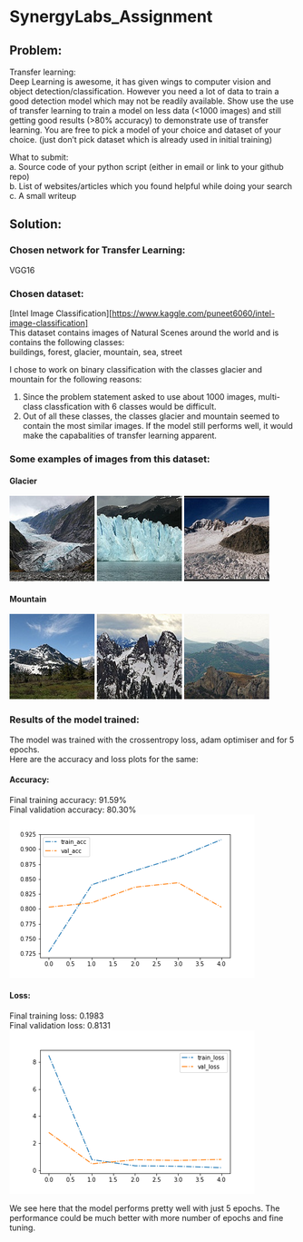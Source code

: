 # SynergyLabs_Assignment

## Problem:    

Transfer learning:  
Deep Learning is awesome, it has given wings to computer vision and object
detection/classification. However you need a lot of data to train a good detection model
which may not be readily available. Show use the use of transfer learning to train a model on
less data (<1000 images) and still getting good results (>80% accuracy) to demonstrate use
of transfer learning. You are free to pick a model of your choice and dataset of your choice.
(just don’t pick dataset which is already used in initial training)  

What to submit:  
a. Source code of your python script (either in email or link to your github repo)  
b. List of websites/articles which you found helpful while doing your search  
c. A small writeup  

## Solution:  

### Chosen network for Transfer Learning:  
VGG16

### Chosen dataset:  
[Intel Image Classification][https://www.kaggle.com/puneet6060/intel-image-classification]  
This dataset contains images of Natural Scenes around the world and is contains the following classes:  
buildings, forest, glacier, mountain, sea, street  

I chose to work on binary classification with the classes glacier and mountain for the following reasons:  
1. Since the problem statement asked to use about 1000 images, multi-class classfication with 6 classes would be difficult.
2. Out of all these classes, the classes glacier and mountain seemed to contain the most similar images. If the model still performs well, it would make the capabalities of transfer learning apparent.  

### Some examples of images from this dataset:  

#### Glacier  
![alt text](https://github.com/sravanje/SynergyLabs_Assignment/blob/main/Datasets/main/glacier/20111.jpg?raw=true "Glacier Example")
![alt text](https://github.com/sravanje/SynergyLabs_Assignment/blob/main/Datasets/main/glacier/20059.jpg?raw=true "Glacier Example")
![alt text](https://github.com/sravanje/SynergyLabs_Assignment/blob/main/Datasets/main/glacier/20164.jpg?raw=true "Glacier Example")  

#### Mountain
![alt text](https://github.com/sravanje/SynergyLabs_Assignment/blob/main/Datasets/main/mountain/20107.jpg?raw=true "Mountain Example")
![alt text](https://github.com/sravanje/SynergyLabs_Assignment/blob/main/Datasets/main/mountain/20181.jpg?raw=true "Mountain Example")
![alt text](https://github.com/sravanje/SynergyLabs_Assignment/blob/main/Datasets/main/mountain/20144.jpg?raw=true "Mountain Example")  

### Results of the model trained:  
The model was trained with the crossentropy loss, adam optimiser and for 5 epochs.  
Here are the accuracy and loss plots for the same:  

#### Accuracy:  
Final training accuracy: 91.59%  
Final validation accuracy: 80.30%  
![alt text](https://github.com/sravanje/SynergyLabs_Assignment/blob/main/acc.png?raw=true "Accuracies")

#### Loss:  
Final training loss: 0.1983  
Final validation loss: 0.8131  
![alt text](https://github.com/sravanje/SynergyLabs_Assignment/blob/main/loss.png?raw=true "Losses")


We see here that the model performs pretty well with just 5 epochs. The performance could be much better with more number of epochs and fine tuning.
